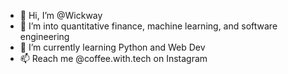 - 👋 Hi, I’m @Wickway
- 👀 I’m into quantitative finance, machine learning, and software engineering
- 🌱 I’m currently learning Python and Web Dev
- 📫 Reach me @coffee.with.tech on Instagram

<!---
Wickway/Wickway is a ✨ special ✨ repository because its `README.md` (this file) appears on your GitHub profile.
You can click the Preview link to take a look at your changes.
--->
